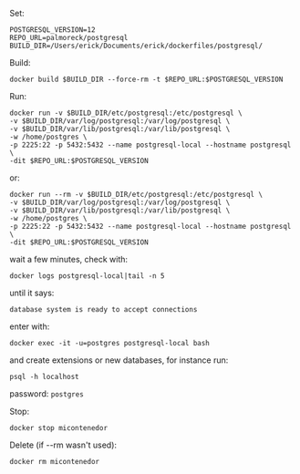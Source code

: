 Set:

```
POSTGRESQL_VERSION=12
REPO_URL=palmoreck/postgresql
BUILD_DIR=/Users/erick/Documents/erick/dockerfiles/postgresql/
```


Build:

```
docker build $BUILD_DIR --force-rm -t $REPO_URL:$POSTGRESQL_VERSION
```

Run:

```
docker run -v $BUILD_DIR/etc/postgresql:/etc/postgresql \
-v $BUILD_DIR/var/log/postgresql:/var/log/postgresql \
-v $BUILD_DIR/var/lib/postgresql:/var/lib/postgresql \
-w /home/postgres \
-p 2225:22 -p 5432:5432 --name postgresql-local --hostname postgresql \
-dit $REPO_URL:$POSTGRESQL_VERSION
```

or:

```
docker run --rm -v $BUILD_DIR/etc/postgresql:/etc/postgresql \
-v $BUILD_DIR/var/log/postgresql:/var/log/postgresql \
-v $BUILD_DIR/var/lib/postgresql:/var/lib/postgresql \
-w /home/postgres \
-p 2225:22 -p 5432:5432 --name postgresql-local --hostname postgresql \
-dit $REPO_URL:$POSTGRESQL_VERSION
```


wait a few minutes, check with:

```
docker logs postgresql-local|tail -n 5
```

until it says:

```
database system is ready to accept connections
```

enter with:

```
docker exec -it -u=postgres postgresql-local bash   
```

and create extensions or new databases, for instance run:


```
psql -h localhost 
```

password: `postgres`


Stop:

```
docker stop micontenedor
```

Delete (if --rm wasn't used):

```
docker rm micontenedor
```
